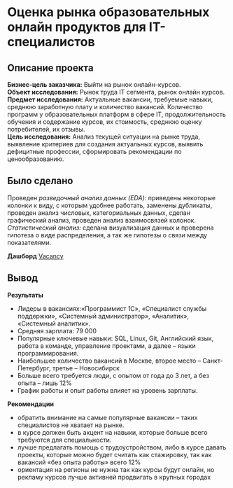 # Оценка рынка образовательных онлайн продуктов для IT-специалистов  
## Описание проекта  
**Бизнес-цель заказчика:**  Выйти на рынок онлайн-курсов.  
**Объект исследования:** Рынок труда IT сегмента, рынок онлайн курсов.  
**Предмет исследования:** Актуальные вакансии, требуемые навыки, среднюю заработную плату и количество вакансий.
Количество программ у образовательных платформ в сфере IT, продолжительность обучения и содержание курсов,
их стоимость, среднюю оценку потребителей, их отзывы.  
**Цель исследования:** Анализ текущей ситуации на рынке труда, выявление критериев для создания актуальных курсов,
выявить дефицитные профессии, сформировать рекомендации по ценообразованию.  

## Было сделано  
Проведен *разведочный анализ данных (EDA):* приведены некоторые колонки к виду, с которым удобнее работать, заменены дубликаты, 
проведен анализ числовых, категориальных данных, сделан графический анализ, проведен анализ взаимосвязей колонок. *Статистический анализ:*
сделана визуализация данных и проверена гипотеза о виде распределения, а так же гипотезы о связи между показателями.  

**Дашборд** [Vacancy](https://datalens.yandex.ru/hxfdg66xx2ik8-vakansii-dashbord)
## Вывод  

**Результаты**
* Лидеры  в вакансиях:«Программист 1С», «Специалист службы поддержки», «Системный администратор», «Аналитик», «Системный аналитик».  
* Средняя зарплата: 79 000  
* Популярные ключевые навыки: SQL, Linux, Git, Английский язык, работа в команде, управление проектами, а далее – языки программирования.  
* Наибольшее количество вакансий в Москве, второе место – Санкт-Петербург, третье – Новосибирск  
* Больше всего требуется люди, с опытом от года до 3 лет, а без опыта – лишь 12%  
* График работы и опыт работы влияет на уровень зарплаты.  

**Рекомендации**
* обратить внимание на самые популярные вакансии – таких специалистов не хватает на рынке.  
* в курсе должен быть акцент на навыки, которые больше всего требуются для специальности.  
* лучше предлагать помощь с трудоустройством, либо в курсе давать проекты, которые можно будет считать как стажировку, так как вакансий «без опыта работы» всего 12%
* ориентация на регионы не нужна так как курсы будут онлайн, но рекламу курсов лучше активней продвигать в крупных городах
